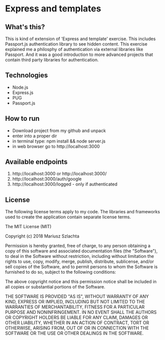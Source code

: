 
# Express and templates

## What's this?
This is kind of extension of 'Express and template' exercise. This includes Passport.js authentication library to see hidden content. This exercise explained me a philosphy of authentication via external libraries like Passport. And it was a good introduction to more advanced projects that contain third party libraries for authentication.

## Technologies

- Node.js
- Express.js
- PUG
- Passport.js

## How to run
- Download project from my github and unpack
- enter into a proper dir
- in terminal type: npm install && node server.js
- in web browser go to http://localhost:3000

## Available endpoints
1. http://localhost:3000 or http://localhost:3000/
2. http://localhost:3000/auth/google
3. http://localhost:3000/logged - only if authenticated

## License

The following license terms apply to my code. The libraries and frameworks used to create the application contain separate license terms.

The MIT License (MIT)

Copyright (c) 2018 Mariusz Szlachta

Permission is hereby granted, free of charge, to any person obtaining a copy of this software and associated documentation files (the "Software"), to deal in the Software without restriction, including without limitation the rights to use, copy, modify, merge, publish, distribute, sublicense, and/or sell copies of the Software, and to permit persons to whom the Software is furnished to do so, subject to the following conditions:

The above copyright notice and this permission notice shall be included in all copies or substantial portions of the Software.

THE SOFTWARE IS PROVIDED "AS IS", WITHOUT WARRANTY OF ANY KIND, EXPRESS OR IMPLIED, INCLUDING BUT NOT LIMITED TO THE WARRANTIES OF MERCHANTABILITY, FITNESS FOR A PARTICULAR PURPOSE AND NONINFRINGEMENT. IN NO EVENT SHALL THE AUTHORS OR COPYRIGHT HOLDERS BE LIABLE FOR ANY CLAIM, DAMAGES OR OTHER LIABILITY, WHETHER IN AN ACTION OF CONTRACT, TORT OR OTHERWISE, ARISING FROM, OUT OF OR IN CONNECTION WITH THE SOFTWARE OR THE USE OR OTHER DEALINGS IN THE SOFTWARE.

